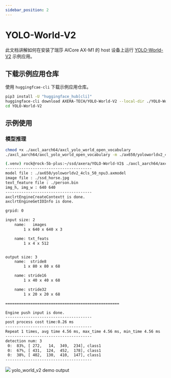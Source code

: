 ```yaml
---
sidebar_position: 2
---
```


# YOLO-World-V2

此文档讲解如何在安装了瑞莎 AICore AX-M1 的 host 设备上运行 [YOLO-World-V2](https://github.com/AILab-CVC/YOLO-World) 示例应用。

## 下载示例应用仓库

使用 `huggingfcae-cli` 下载示例应用仓库。

<NewCodeBlock tip="Host" type="Device">

```bash
pip3 install -U "huggingface_hub[cli]"
huggingface-cli download AXERA-TECH/YOLO-World-V2 --local-dir ./YOLO-World-V2
cd YOLO-World-V2
```

</NewCodeBlock>

## 示例使用

### 模型推理

<NewCodeBlock tip="Host" type="Device">

```bash
chmod +x ./axcl_aarch64/axcl_yolo_world_open_vocabulary
./axcl_aarch64/axcl_yolo_world_open_vocabulary -m ./ax650/yoloworldv2_4cls_50_npu3.axmodel -i ./ssd_horse.jpg -t ./person.bin
```

</NewCodeBlock>

```bash
(.venv) rock@rock-5b-plus:~/ssd/axera/YOLO-World-V2$ ./axcl_aarch64/axcl_yolo_world_open_vocabulary -m ./ax650/yoloworldv2_4cls_50_npu3.axmodel -i ./ssd_horse.jpg -t ./person.bin
--------------------------------------
model file : ./ax650/yoloworldv2_4cls_50_npu3.axmodel
image file : ./ssd_horse.jpg
text_feature file : ./person.bin
img_h, img_w : 640 640
--------------------------------------
axclrtEngineCreateContextt is done.
axclrtEngineGetIOInfo is done.

grpid: 0

input size: 2
    name:   images
        1 x 640 x 640 x 3

    name: txt_feats
        1 x 4 x 512


output size: 3
    name:  stride8
        1 x 80 x 80 x 68

    name: stride16
        1 x 40 x 40 x 68

    name: stride32
        1 x 20 x 20 x 68

==================================================

Engine push input is done.
--------------------------------------
post process cost time:0.26 ms
--------------------------------------
Repeat 1 times, avg time 4.56 ms, max_time 4.56 ms, min_time 4.56 ms
--------------------------------------
detection num: 3
 0:  83%, [ 272,   14,  349,  234], class1
 0:  67%, [ 431,  124,  452,  178], class1
 0:  38%, [ 402,  130,  410,  147], class1
--------------------------------------
```

<div style={{textAlign: 'center'}}>
   <img src="/img/aicore-ax-m1/yolo_world_out.webp"/>
   yolo_world_v2 demo output
</div>
